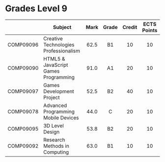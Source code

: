 # Grades Level 9

| | Subject | Mark | Grade | Credit | ECTS Points |
| :--: | --- | :--: | :--: | :--: | :--: |
| COMP09096 | Creative Technologies Professionalism | 62.5 | B1 | 10 | 10 |
| COMP09090 | HTML5 & JavaScript Games Programming | 91.0 | A1 | 20 | 10 |
| COMP09097 | Games Development Project | 52.5 | B2 | 40 | 10 |
| COMP09078 | Advanced Programming Mobile Devices | 44.0 | C | 20 | 10 |
| COMP09095  | 3D Level Design | 53.8 | B2 | 20 | 10 |
| COMP09092 | Research Methods in Computing | 63.0 | B1 | 10 | 10 |